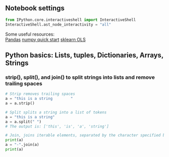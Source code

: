 ## Notebook settings

```python 
from IPython.core.interactiveshell import InteractiveShell
InteractiveShell.ast_node_interactivity = "all"
```

Some useful resources:
<br>
[Pandas](https://pandas.pydata.org/pandas-docs/stable/user_guide/10min.html)
[numpy quick start](https://numpy.org/doc/stable/user/quickstart.html)
[sklearn OLS](https://scikit-learn.org/stable/modules/linear_model.html#ordinary-least-squares)


## Python basics: Lists, tuples, Dictionaries, Arrays, Strings
### strip(), split(), and join() to split strings into lists and remove trailing spaces

```python 
# Strip removes trailing spaces
a = "this is a string        "
a = a.strip()

# Split splits a string into a list of tokens
a = "this is a string"
a = a.split(" ")
# The output is: ['this', 'is', 'a', 'string']

# Join, joins iterable elements, separated by the character specified between ""
print(a)
a = "-".join(a)
print(a)

```


